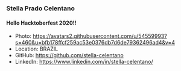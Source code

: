 ### Stella Prado Celentano

#### Hello Hacktoberfest 2020!!

* Photo: https://avatars2.githubusercontent.com/u/54559993?s=460&u=bfb178ffcf259ac53e0376db7d6de79362496ad4&v=4
* Location: BRAZIL
* GitHub: https://github.com/stella-celentano
* LinkedIn: https://www.linkedin.com/in/stella-celentano/

